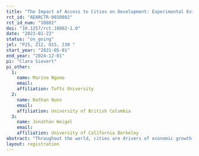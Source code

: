 ```yaml
---
title: "The Impact of Access to Cities on Development: Experimental Evidence from the D.R. Congo"
rct_id: "AEARCTR-0010802"
rct_id_num: "10802"
doi: "10.1257/rct.10802-1.0"
date: "2023-01-23"
status: "on_going"
jel: "P25, Z12, O15, I30 "
start_year: "2021-05-01"
end_year: "2024-12-01"
pi: "Clara Sievert"
pi_other:
  1:
    name: Marina Ngoma
    email: 
    affiliation: Tufts University
  2:
    name: Nathan Nunn
    email: 
    affiliation: University of British Columbia
  3:
    name: Jonathan Weigel
    email: 
    affiliation: University of California Berkeley
abstract: "Throughout the world, cities are drivers of economic growth. They are hubs of innovation, entrepreneurship, and social change. Yet, the mechanisms through which the economic benefits of cities occur remain poorly understood because many social and economic forces change in tandem with urbanization. This project seeks to provide causal evidence about the impacts of access to cities in rural Africa on individuals' behaviors, beliefs, and economic wellbeing. We study the randomized rollout of a program promoting urban access in rural villages in the Democratic Republic of the Congo (DRC). Implemented by a local NGO called Congo Helping Hands (CHH), this “City Access Program” (CAP) provides regular weekly transportation by motorbike taxi to the city of Kananga to individuals living in rural villages surrounding the city. Our project studies the effects of CHH's programs on economic behaviors and outcomes as well as on individuals' beliefs and values."
layout: registration
---
```


